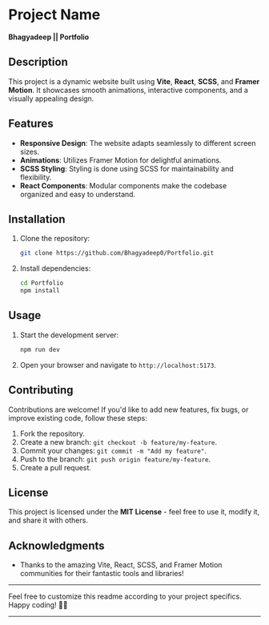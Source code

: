 

# Project Name

**Bhagyadeep || Portfolio**

## Description

This project is a dynamic website built using **Vite**, **React**, **SCSS**, and **Framer Motion**. It showcases smooth animations, interactive components, and a visually appealing design.

## Features

- **Responsive Design**: The website adapts seamlessly to different screen sizes.
- **Animations**: Utilizes Framer Motion for delightful animations.
- **SCSS Styling**: Styling is done using SCSS for maintainability and flexibility.
- **React Components**: Modular components make the codebase organized and easy to understand.

## Installation

1. Clone the repository:

    ```bash
    git clone https://github.com/Bhagyadeep0/Portfolio.git
    ```

2. Install dependencies:

    ```bash
    cd Portfolio
    npm install
    ```

## Usage

1. Start the development server:

    ```bash
    npm run dev
    ```

2. Open your browser and navigate to `http://localhost:5173`.

## Contributing

Contributions are welcome! If you'd like to add new features, fix bugs, or improve existing code, follow these steps:

1. Fork the repository.
2. Create a new branch: `git checkout -b feature/my-feature`.
3. Commit your changes: `git commit -m "Add my feature"`.
4. Push to the branch: `git push origin feature/my-feature`.
5. Create a pull request.

## License

This project is licensed under the **MIT License** - feel free to use it, modify it, and share it with others.

## Acknowledgments

- Thanks to the amazing Vite, React, SCSS, and Framer Motion communities for their fantastic tools and libraries!

---

Feel free to customize this readme according to your project specifics. Happy coding! 🚀🌟

---